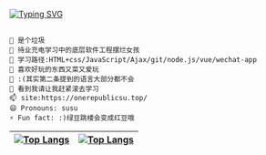 


[![Typing SVG](https://readme-typing-svg.herokuapp.com/?lines=温柔仅供参考,一切请以生气时间为准ovo&color=e0c6cb)](https://git.io/typing-svg)

```text

💬 是个垃圾
🔭 待业充电学习中的底层软件工程摆烂女孩
🌱 学习路径:HTML+css/JavaScript/Ajax/git/node.js/vue/wechat-app
👯 喜欢好玩的东西又菜又爱玩
🤔 :(其实第二条提到的语言大部分都不会
💬 看到我请让我赶紧滚去学习
📫 site:https://onerepublicsu.top/
😄 Pronouns: susu
⚡ Fun fact: :)绿豆跳楼会变成红豆哦
```



[![Top Langs](https://github-readme-stats.vercel.app/api/top-langs/?username=OneRepublicSu&show_icons=true&count_private=true&theme=graywhite)](https://github.com/OneRepublicSu/github-readme-stats) |  [![Top Langs](https://activity-graph.herokuapp.com/graph?username=OneRepublicSu&theme=github-light&line=dfe1e4&point=dfe1e4)](https://github.com/OneRepublicSu/github-readme-stats)
:-------------------------:|:-------------------------:
